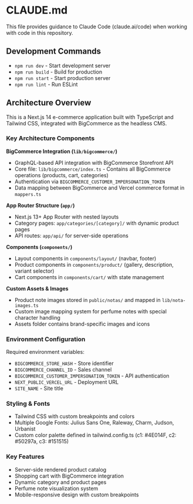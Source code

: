 # CLAUDE.md

This file provides guidance to Claude Code (claude.ai/code) when working with code in this repository.

## Development Commands

- `npm run dev` - Start development server
- `npm run build` - Build for production
- `npm run start` - Start production server
- `npm run lint` - Run ESLint

## Architecture Overview

This is a Next.js 14 e-commerce application built with TypeScript and Tailwind CSS, integrated with BigCommerce as the headless CMS.

### Key Architecture Components

**BigCommerce Integration (`lib/bigcommerce/`)**
- GraphQL-based API integration with BigCommerce Storefront API
- Core file: `lib/bigcommerce/index.ts` - Contains all BigCommerce operations (products, cart, categories)
- Authentication via `BIGCOMMERCE_CUSTOMER_IMPERSONATION_TOKEN`
- Data mapping between BigCommerce and Vercel commerce format in `mappers.ts`

**App Router Structure (`app/`)**
- Next.js 13+ App Router with nested layouts
- Category pages: `app/categories/[category]/` with dynamic product pages
- API routes: `app/api/` for server-side operations

**Components (`components/`)**
- Layout components in `components/layout/` (navbar, footer)
- Product components in `components/product/` (gallery, description, variant selector)
- Cart components in `components/cart/` with state management

**Custom Assets & Images**
- Product note images stored in `public/notas/` and mapped in `lib/nota-images.ts`
- Custom image mapping system for perfume notes with special character handling
- Assets folder contains brand-specific images and icons

### Environment Configuration

Required environment variables:
- `BIGCOMMERCE_STORE_HASH` - Store identifier
- `BIGCOMMERCE_CHANNEL_ID` - Sales channel
- `BIGCOMMERCE_CUSTOMER_IMPERSONATION_TOKEN` - API authentication
- `NEXT_PUBLIC_VERCEL_URL` - Deployment URL
- `SITE_NAME` - Site title

### Styling & Fonts

- Tailwind CSS with custom breakpoints and colors
- Multiple Google Fonts: Julius Sans One, Raleway, Charm, Judson, Urbanist
- Custom color palette defined in tailwind.config.ts (c1: #4E014F, c2: #50297a, c3: #151515)

### Key Features

- Server-side rendered product catalog
- Shopping cart with BigCommerce integration
- Dynamic category and product pages
- Perfume note visualization system
- Mobile-responsive design with custom breakpoints